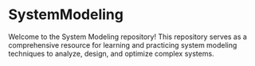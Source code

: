 # SystemModeling
Welcome to the System Modeling repository! This repository serves as a comprehensive resource for learning and practicing system modeling techniques to analyze, design, and optimize complex systems.
